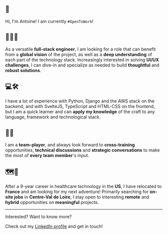 ## 👋 
Hi, I'm Antoine!
I am currently `#OpenToWork`!

## 💼👨‍💻
As a versatile **full-stack engineer**, I am looking for a role that can benefit from a **global vision** of the project, as well as a **deep understanding** of each part of the technology stack. 
Increasingly interested in solving **UI/UX challenges**, I can dive-in and specialize as needed to build **thoughtful** and **robust solutions**.

## 💻🛠
I have a lot of experience with Python, Django and the AWS stack on the backend, and with SvelteJS, TypeScript and HTML-CSS on the frontend, but I am a quick learner and can **apply my knowledge** of the craft to any language, framework and technological stack.

## 👏🤝
I am a **team-player**, and always look forward to **cross-training** opportunities, **technical discussions** and **strategic conversations** to make the most of **every team member**'s input.

## 🗺📍
After a 9-year career in healthcare technology in the **US**, I have relocated to **France** and am looking for my next adventure!
Primarily searching for **on-site jobs** in **Centre-Val de Loire**, I stay open to interesting **remote** and **hybrid** opportunities on **meaningful** projects.

<hr/>

Interested? Want to know more?

Check out my [LinkedIn profile](https://www.linkedin.com/in/anrobert/) and get in touch!
